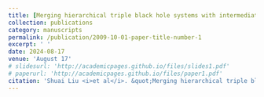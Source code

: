 ```yaml
---
title: [Merging hierarchical triple black hole systems with intermediate-mass black holes in population III star clusters](https://arxiv.org/pdf/2311.05393)
collection: publications
category: manuscripts
permalink: /publication/2009-10-01-paper-title-number-1
excerpt: ' '
date: 2024-08-17
venue: 'August 17'
# slidesurl: 'http://academicpages.github.io/files/slides1.pdf'
# paperurl: 'http://academicpages.github.io/files/paper1.pdf'
citation: 'Shuai Liu <i>et al</i>. &quot;Merging hierarchical triple black hole systems with intermediate-mass black holes in population III star clusters.&quot; <i>Mon.Not.Roy.Astron.Soc.</i>533 (2024) 2, 2262-2281.'
---
```



